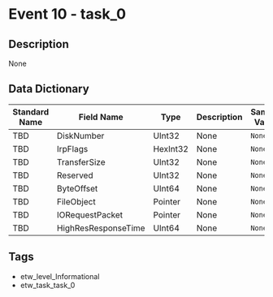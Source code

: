 # Event 10 - task_0

## Description
None

## Data Dictionary
|Standard Name|Field Name|Type|Description|Sample Value|
|---|---|---|---|---|
|TBD|DiskNumber|UInt32|None|`None`|
|TBD|IrpFlags|HexInt32|None|`None`|
|TBD|TransferSize|UInt32|None|`None`|
|TBD|Reserved|UInt32|None|`None`|
|TBD|ByteOffset|UInt64|None|`None`|
|TBD|FileObject|Pointer|None|`None`|
|TBD|IORequestPacket|Pointer|None|`None`|
|TBD|HighResResponseTime|UInt64|None|`None`|

## Tags
* etw_level_Informational
* etw_task_task_0